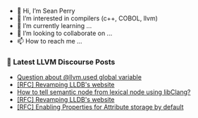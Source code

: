 - 👋 Hi, I’m Sean Perry
- 👀 I’m interested in compilers (c++, COBOL, llvm)
- 🌱 I’m currently learning ...
- 💞️ I’m looking to collaborate on ...
- 📫 How to reach me ...

<!---
s66perry/s66perry is a ✨ special ✨ repository because its `README.md` (this file) appears on your GitHub profile.
You can click the Preview link to take a look at your changes.
--->
### 📕 Latest LLVM Discourse Posts

<!-- DISCOURSE-LLVM:START -->
- [Question about @llvm.used global variable](https://discourse.llvm.org/t/question-about-llvm-used-global-variable/72907#post_4)
- [[RFC] Revamping LLDB&#39;s website](https://discourse.llvm.org/t/rfc-revamping-lldbs-website/72899#post_6)
- [How to tell semantic node from lexical node using libClang?](https://discourse.llvm.org/t/how-to-tell-semantic-node-from-lexical-node-using-libclang/72940#post_1)
- [[RFC] Revamping LLDB&#39;s website](https://discourse.llvm.org/t/rfc-revamping-lldbs-website/72899#post_5)
- [[RFC] Enabling Properties for Attribute storage by default](https://discourse.llvm.org/t/rfc-enabling-properties-for-attribute-storage-by-default/72900#post_4)
<!-- DISCOURSE-LLVM:END -->
